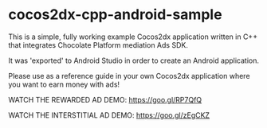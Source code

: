# cocos2dx-cpp-android-sample

This is a simple, fully working example Cocos2dx application written in C++ that integrates
Chocolate Platform mediation Ads SDK.

It was 'exported' to Android Studio in order to create an Android application.

Please use as a reference guide in your own Cocos2dx application where you want to earn money with ads! 

WATCH THE REWARDED AD DEMO:
https://goo.gl/RP7QfQ

WATCH THE INTERSTITIAL AD DEMO:
https://goo.gl/zEgCKZ
